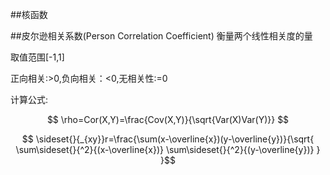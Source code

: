 ##核函数

##皮尔逊相关系数(Person Correlation Coefficient)
衡量两个线性相关度的量

取值范围[-1,1]

正向相关:>0,负向相关：<0,无相关性:=0

计算公式:

$$ \rho=Cor(X,Y)=\frac{Cov(X,Y)}{\sqrt{Var(X)Var(Y)}} $$

$$ \sideset{}{_{xy}}r=\frac{\sum(x-\overline{x})(y-\overline{y})}{\sqrt{
 \sum\sideset{}{^2}{(x-\overline{x})} 
 \sum\sideset{}{^2}{(y-\overline{y})}
 }
}$$


